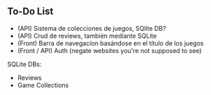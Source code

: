 ## To-Do List
- (API) Sistema de colecciones de juegos, SQlite DB?
- (API) Crud de reviews, también mediante SQLite 
- (Front) Barra de navegacíon basándose en el título de los juegos 
- (Front / API) Auth (negate websites you're not supposed to see)

SQLite DBs:
- Reviews 
- Game Collections